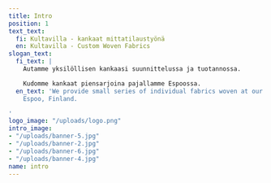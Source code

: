```yaml
---
title: Intro
position: 1
text_text:
  fi: Kultavilla - kankaat mittatilaustyönä
  en: Kultavilla - Custom Woven Fabrics
slogan_text:
  fi_text: |
    Autamme yksilöllisen kankaasi suunnittelussa ja tuotannossa.

    Kudomme kankaat piensarjoina pajallamme Espoossa.
  en_text: 'We provide small series of individual fabrics woven at our workshop in
    Espoo, Finland.

'
logo_image: "/uploads/logo.png"
intro_image:
- "/uploads/banner-5.jpg"
- "/uploads/banner-2.jpg"
- "/uploads/banner-6.jpg"
- "/uploads/banner-4.jpg"
name: intro
---
```


